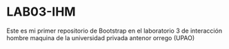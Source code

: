 # LAB03-IHM
Este es mi primer repositorio de Bootstrap en 
el laboratorio 3 de interacción hombre maquina
de la universidad privada antenor orrego (UPAO)

